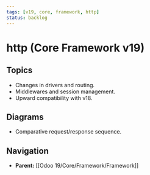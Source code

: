 ```yaml
---
tags: [v19, core, framework, http]
status: backlog
---
```

# http (Core Framework v19)

## Topics
- Changes in drivers and routing.
- Middlewares and session management.
- Upward compatibility with v18.

## Diagrams
- Comparative request/response sequence.






## Navigation
- **Parent:** [[Odoo 19/Core/Framework/Framework]]
